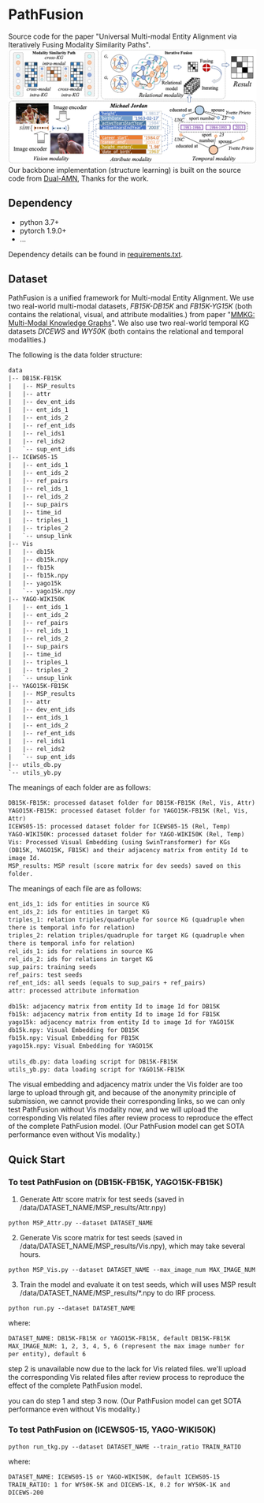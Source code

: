 # PathFusion
Source code for the paper "Universal Multi-modal Entity Alignment via Iteratively Fusing Modality Similarity Paths".
![](images/framework.jpg)
Our backbone implementation (structure learning) is built on the source code from [Dual-AMN](https://github.com/MaoXinn/Dual-AMN), Thanks for the work.

## Dependency
* python 3.7+
* pytorch 1.9.0+
* ...

Dependency details can be found in [requirements.txt](requirements.txt).

## Dataset
PathFusion is a unified framework for Multi-modal Entity Alignment. We use two real-world multi-modal datasets, *FB15K-DB15K* and *FB15K-YG15K* (both contains the relational, visual, and attribute modalities.) from paper "[MMKG: Multi-Modal Knowledge Graphs](https://arxiv.org/abs/1903.05485)". We also use two real-world temporal KG datasets *DICEWS* and *WY50K* (both contains the relational and temporal modalities.)

The following is the data folder structure:
```
data
|-- DB15K-FB15K
|   |-- MSP_results
|   |-- attr
|   |-- dev_ent_ids
|   |-- ent_ids_1
|   |-- ent_ids_2
|   |-- ref_ent_ids
|   |-- rel_ids1
|   |-- rel_ids2
|   `-- sup_ent_ids
|-- ICEWS05-15
|   |-- ent_ids_1
|   |-- ent_ids_2
|   |-- ref_pairs
|   |-- rel_ids_1
|   |-- rel_ids_2
|   |-- sup_pairs
|   |-- time_id
|   |-- triples_1
|   |-- triples_2
|   `-- unsup_link
|-- Vis
|   |-- db15k
|   |-- db15k.npy
|   |-- fb15k
|   |-- fb15k.npy
|   |-- yago15k
|   `-- yago15k.npy
|-- YAGO-WIKI50K
|   |-- ent_ids_1
|   |-- ent_ids_2
|   |-- ref_pairs
|   |-- rel_ids_1
|   |-- rel_ids_2
|   |-- sup_pairs
|   |-- time_id
|   |-- triples_1
|   |-- triples_2
|   `-- unsup_link
|-- YAGO15K-FB15K
|   |-- MSP_results
|   |-- attr
|   |-- dev_ent_ids
|   |-- ent_ids_1
|   |-- ent_ids_2
|   |-- ref_ent_ids
|   |-- rel_ids1
|   |-- rel_ids2
|   `-- sup_ent_ids
|-- utils_db.py
`-- utils_yb.py
```

The meanings of each folder are as follows:
```
DB15K-FB15K: processed dataset folder for DB15K-FB15K (Rel, Vis, Attr)
YAGO15K-FB15K: processed dataset folder for YAGO15K-FB15K (Rel, Vis, Attr)
ICEWS05-15: processed dataset folder for ICEWS05-15 (Rel, Temp)
YAGO-WIKI50K: processed dataset folder for YAGO-WIKI50K (Rel, Temp)
Vis: Processed Visual Embedding (using SwinTransformer) for KGs (DB15K, YAGO15K, FB15K) and their adjacency matrix from entity Id to image Id.
MSP_results: MSP result (score matrix for dev seeds) saved on this folder.
```

The meanings of each file are as follows:
```
ent_ids_1: ids for entities in source KG
ent_ids_2: ids for entities in target KG
triples_1: relation triples/quadruple for source KG (quadruple when there is temporal info for relation)
triples_2: relation triples/quadruple for target KG (quadruple when there is temporal info for relation)
rel_ids_1: ids for relations in source KG
rel_ids_2: ids for relations in target KG
sup_pairs: training seeds
ref_pairs: test seeds
ref_ent_ids: all seeds (equals to sup_pairs + ref_pairs)
attr: processed attribute information

db15k: adjacency matrix from entity Id to image Id for DB15K
fb15k: adjacency matrix from entity Id to image Id for FB15K
yago15k: adjacency matrix from entity Id to image Id for YAGO15K
db15k.npy: Visual Embedding for DB15K
fb15k.npy: Visual Embedding for FB15K
yago15k.npy: Visual Embedding for YAGO15K

utils_db.py: data loading script for DB15K-FB15K
utils_yb.py: data loading script for YAGO15K-FB15K
```


The visual embedding and adjacency matrix under the Vis folder are too large to upload through git, and because of the anonymity principle of submission, we cannot provide their corresponding links, so we can only test PathFusion without Vis modality now, and we will upload the corresponding Vis related files after review process to reproduce the effect of the complete PathFusion model. (Our PathFusion model can get SOTA performance even without Vis modality.)





## Quick Start
### To test PathFusion on (DB15K-FB15K, YAGO15K-FB15K)
1. Generate Attr score matrix for test seeds (saved in /data/DATASET_NAME/MSP_results/Attr.npy)
```
python MSP_Attr.py --dataset DATASET_NAME
```
2. Generate Vis score matrix for test seeds (saved in /data/DATASET_NAME/MSP_results/Vis.npy), which may take several hours.
```
python MSP_Vis.py --dataset DATASET_NAME --max_image_num MAX_IMAGE_NUM
```
3. Train the model and evaluate it on test seeds, which will uses MSP result /data/DATASET_NAME/MSP_results/*.npy to do IRF process.
```
python run.py --dataset DATASET_NAME
```

where:
```
DATASET_NAME: DB15K-FB15K or YAGO15K-FB15K, default DB15K-FB15K
MAX_IMAGE_NUM: 1, 2, 3, 4, 5, 6 (represent the max image number for per entity), default 6
```

step 2 is unavailable now due to the lack for Vis related files. we'll upload the corresponding Vis related files after review process to reproduce the effect of the complete PathFusion model.

you can do step 1 and step 3 now. (Our PathFusion model can get SOTA performance even without Vis modality.)

### To test PathFusion on (ICEWS05-15, YAGO-WIKI50K)
```
python run_tkg.py --dataset DATASET_NAME --train_ratio TRAIN_RATIO
```

where:
```
DATASET_NAME: ICEWS05-15 or YAGO-WIKI50K, default ICEWS05-15
TRAIN_RATIO: 1 for WY50K-5K and DICEWS-1K, 0.2 for WY50K-1K and DICEWS-200
```


